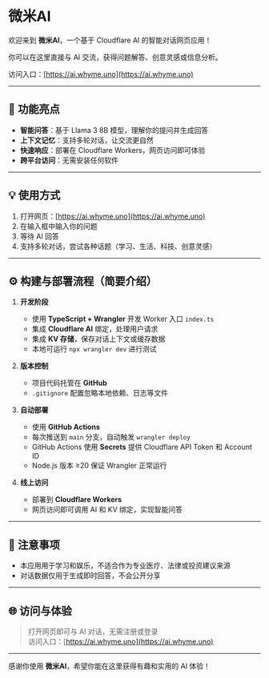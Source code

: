 # 微米AI

欢迎来到 **微米AI**，一个基于 Cloudflare AI 的智能对话网页应用！  

你可以在这里直接与 AI 交流，获得问题解答、创意灵感或信息分析。  

访问入口：[https://ai.whyme.uno](https://ai.whyme.uno)  

---

## 🔹 功能亮点

- **智能问答**：基于 Llama 3 8B 模型，理解你的提问并生成回答  
- **上下文记忆**：支持多轮对话，让交流更自然  
- **快速响应**：部署在 Cloudflare Workers，网页访问即可体验  
- **跨平台访问**：无需安装任何软件  

---

## 💡 使用方式

1. 打开网页：[https://ai.whyme.uno](https://ai.whyme.uno)  
2. 在输入框中输入你的问题  
3. 等待 AI 回答  
4. 支持多轮对话，尝试各种话题（学习、生活、科技、创意灵感）  

---

## ⚙️ 构建与部署流程（简要介绍）

1. **开发阶段**
   - 使用 **TypeScript + Wrangler** 开发 Worker 入口 `index.ts`
   - 集成 **Cloudflare AI** 绑定，处理用户请求
   - 集成 **KV 存储**，保存对话上下文或缓存数据
   - 本地可运行 `npx wrangler dev` 进行测试  

2. **版本控制**
   - 项目代码托管在 **GitHub**
   - `.gitignore` 配置忽略本地依赖、日志等文件  

3. **自动部署**
   - 使用 **GitHub Actions**
   - 每次推送到 `main` 分支，自动触发 `wrangler deploy`
   - GitHub Actions 使用 **Secrets** 提供 Cloudflare API Token 和 Account ID
   - Node.js 版本 ≥20 保证 Wrangler 正常运行  

4. **线上访问**
   - 部署到 **Cloudflare Workers**
   - 网页访问即可调用 AI 和 KV 绑定，实现智能问答  

---

## 📌 注意事项

- 本应用用于学习和娱乐，不适合作为专业医疗、法律或投资建议来源  
- 对话数据仅用于生成即时回答，不会公开分享  

---

## 🌐 访问与体验

> 打开网页即可与 AI 对话，无需注册或登录  
> 访问入口：[https://ai.whyme.uno](https://ai.whyme.uno)  

---

感谢你使用 **微米AI**，希望你能在这里获得有趣和实用的 AI 体验！
